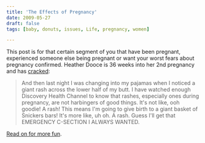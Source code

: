 ```yaml
---
title: 'The Effects of Pregnancy'
date: 2009-05-27
draft: false
tags: [baby, donuts, issues, Life, pregnancy, women]

---
```


This post is for that certain segment of you that have been pregnant, experienced someone else being pregnant or want your worst fears about pregnancy confirmed. Heather Dooce is 36 weeks into her 2nd pregnancy and has [cracked](http://dooce.com/2009/05/26/36-weeks):

> And then last night I was changing into my pajamas when I noticed a giant rash across the lower half of my butt. I have watched enough Discovery Health Channel to know that rashes, especially ones during pregnancy, are not harbingers of good things. It's not like, ooh goodie! A rash! This means I'm going to give birth to a giant basket of Snickers bars! It's more like, uh oh. A rash. Guess I'll get that EMERGENCY C-SECTION I ALWAYS WANTED.

[Read on for more fun](http://dooce.com/2009/05/26/36-weeks).